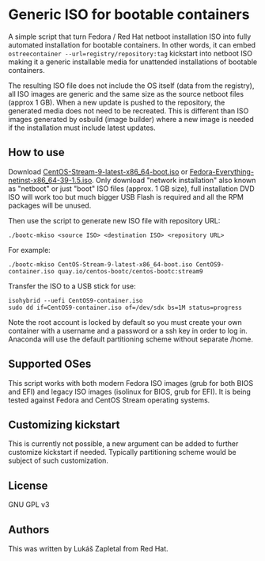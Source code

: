 # Generic ISO for bootable containers

A simple script that turn Fedora / Red Hat netboot installation ISO into fully
automated installation for bootable containers. In other words, it can embed
`ostreecontainer --url=registry/repository:tag` kickstart into netboot ISO
making it a generic installable media for unattended installations of bootable
containers.

The resulting ISO file does not include the OS itself (data from the registry),
all ISO images are generic and the same size as the source netboot files
(approx 1 GB). When a new update is pushed to the repository, the generated
media does not need to be recreated. This is different than ISO images
generated by osbuild (image builder) where a new image is needed if the
installation must include latest updates.

## How to use

Download
[CentOS-Stream-9-latest-x86_64-boot.iso](https://mirror.stream.centos.org/9-stream/BaseOS/x86_64/iso/)
or
[Fedora-Everything-netinst-x86_64-39-1.5.iso](https://alt.fedoraproject.org/).
Only download "network installation" also known as "netboot" or just "boot" ISO
files (approx. 1 GB size), full installation DVD ISO will work too but much
bigger USB Flash is required and all the RPM packages will be unused.

Then use the script to generate new ISO file with repository URL:

    ./bootc-mkiso <source ISO> <destination ISO> <repository URL>

For example:

    ./bootc-mkiso CentOS-Stream-9-latest-x86_64-boot.iso CentOS9-container.iso quay.io/centos-bootc/centos-bootc:stream9

Transfer the ISO to a USB stick for use:

    isohybrid --uefi CentOS9-container.iso
    sudo dd if=CentOS9-container.iso of=/dev/sdx bs=1M status=progress

Note the root account is locked by default so you must create your own
container with a username and a password or a ssh key in order to log in.
Anaconda will use the default partitioning scheme without separate /home.

## Supported OSes

This script works with both modern Fedora ISO images (grub for both BIOS and
EFI) and legacy ISO images (isolinux for BIOS, grub for EFI). It is being
tested against Fedora and CentOS Stream operating systems.

## Customizing kickstart

This is currently not possible, a new argument can be added to further
customize kickstart if needed. Typically partitioning scheme would be subject
of such customization.

## License

GNU GPL v3

## Authors

This was written by Lukáš Zapletal from Red Hat.

